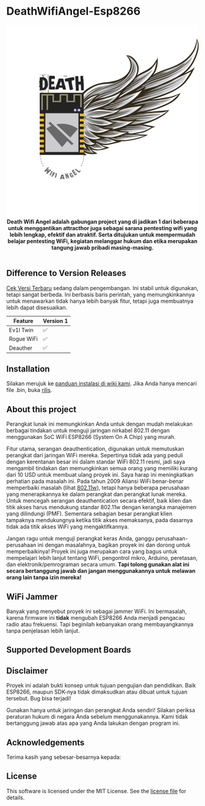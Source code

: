 # DeathWifiAngel-Esp8266

<p align="center">
  <img alt="PICTURE logo" src="https://raw.githubusercontent.com/BM-TechID/DeathWifiAngel-Esp8266/main/img/deathwifiangel.png" width="600">
  <br>
  <b>Death Wifi Angel adalah gabungan project yang di jadikan 1 dari beberapa untuk menggantikan attracthor juga sebagai sarana pentesting wifi yang lebih lengkap, efektif dan atraktif. Serta ditujukan untuk mempermudah belajar pentesting WiFi, kegiatan melanggar hukum dan etika merupakan tangung jawab pribadi masing-masing.</b>
  <br>
  <br>
</p>

## Difference to Version Releases

[Cek Versi Terbaru](https://github.com/BM-TechID/DeathWifiAngel-Esp8266/releases) sedang dalam pengembangan. Ini stabil untuk digunakan, tetapi sangat berbeda.
Ini berbasis baris perintah, yang memungkinkannya untuk menawarkan tidak hanya lebih banyak fitur, tetapi juga membuatnya lebih dapat disesuaikan.

| Feature | Version 1 |
| ------- | --------- |
| Ev1l Twin | ✅ |
| Rogue WiFi | ✅ |
| Deauther | ✅ |

## Installation

Silakan merujuk ke [panduan instalasi di wiki kami](https://github.com/BM-TechID/DeathWifiAngel-Esp8266/wiki/Installation).
Jika Anda hanya mencari file .bin, buka [rilis](https://github.com/BM-TechID/DeathWifiAngel-Esp8266/releases).

## About this project
Perangkat lunak ini memungkinkan Anda untuk dengan mudah melakukan berbagai tindakan untuk menguji jaringan nirkabel 802.11 dengan menggunakan SoC WiFi ESP8266 (System On A Chip) yang murah.

Fitur utama, serangan deauthentication, digunakan untuk memutuskan perangkat dari jaringan WiFi mereka.
Sepertinya tidak ada yang peduli dengan kerentanan besar ini dalam standar WiFi 802.11 resmi, jadi saya mengambil tindakan dan memungkinkan semua orang yang memiliki kurang dari 10 USD untuk membuat ulang proyek ini.
Saya harap ini meningkatkan perhatian pada masalah ini. Pada tahun 2009 Aliansi WiFi benar-benar memperbaiki masalah (lihat [802.11w](https://en.wikipedia.org/wiki/IEEE_802.11w-2009)), tetapi hanya beberapa perusahaan yang menerapkannya ke dalam perangkat dan perangkat lunak mereka.
Untuk mencegah serangan deauthentication secara efektif, baik klien dan titik akses harus mendukung standar 802.11w dengan kerangka manajemen yang dilindungi (PMF).
Sementara sebagian besar perangkat klien tampaknya mendukungnya ketika titik akses memaksanya, pada dasarnya tidak ada titik akses WiFi yang mengaktifkannya.

Jangan ragu untuk menguji perangkat keras Anda, ganggu perusahaan-perusahaan ini dengan masalahnya, bagikan proyek ini dan dorong untuk memperbaikinya!
Proyek ini juga merupakan cara yang bagus untuk mempelajari lebih lanjut tentang WiFi, pengontrol mikro, Arduino, peretasan, dan elektronik/pemrograman secara umum.
**Tapi tolong gunakan alat ini secara bertanggung jawab dan jangan menggunakannya untuk melawan orang lain tanpa izin mereka!**

## WiFi Jammer

Banyak yang menyebut proyek ini sebagai jammer WiFi. Ini bermasalah, karena firmware ini **tidak** mengubah ESP8266 Anda menjadi pengacau radio atau frekuensi. Tapi beginilah kebanyakan orang membayangkannya tanpa penjelasan lebih lanjut.

## Supported Development Boards



## Disclaimer

Proyek ini adalah bukti konsep untuk tujuan pengujian dan pendidikan.
Baik ESP8266, maupun SDK-nya tidak dimaksudkan atau dibuat untuk tujuan tersebut. Bug bisa terjadi!

Gunakan hanya untuk jaringan dan perangkat Anda sendiri!
Silakan periksa peraturan hukum di negara Anda sebelum menggunakannya.
Kami tidak bertanggung jawab atas apa yang Anda lakukan dengan program ini.

## Acknowledgements

Terima kasih yang sebesar-besarnya kepada:  




## License 

This software is licensed under the MIT License. See the [license file](LICENSE) for details.  
